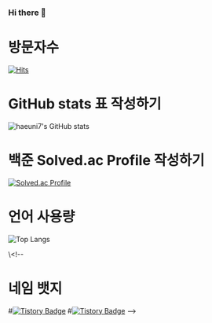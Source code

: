 ### Hi there 👋

# 방문자수
[![Hits](https://hits.seeyoufarm.com/api/count/incr/badge.svg?url=https%3A%2F%2Fgithub.com%2Fhaeuni7%2Fhit-counter&count_bg=%2379C83D&title_bg=%23555555&icon=&icon_color=%23E7E7E7&title=hits&edge_flat=false)](https://hits.seeyoufarm.com)

# GitHub stats 표 작성하기
![haeuni7's GitHub stats](https://github-readme-stats.vercel.app/api?username=haeuni7&show_icons=true&theme=merko) 

# 백준 Solved.ac Profile 작성하기
[![Solved.ac Profile](http://mazassumnida.wtf/api/generate_badge?boj=sconey)](https://solved.ac/sconey)

# 언어 사용량
![Top Langs](https://github-readme-stats.vercel.app/api/top-langs/?username=haeuni7&layout=compact&theme=dark)

\\<!--
# 네임 뱃지
#[![Tistory Badge](https://img.shields.io/badge/Tech%20Blog-555263?style=flat&logoColor=white)]("https://cocoon1787.tistory.com/)
#[![Tistory Badge](https://img.shields.io/badge/Tech%20Blog-555263?style=flat&logoColor=white)]("https://cocoon1787.tistory.com/)
-->
